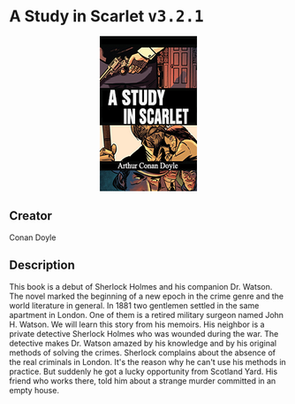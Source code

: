 
# A Study in Scarlet <kbd>v3.2.1</kbd>

<center>
  <img src="./cover-1024.jpg"/>
</center>

## Creator
Conan Doyle

## Description
<p>This book is a debut of Sherlock Holmes and his companion Dr. Watson. The novel marked the beginning of a new epoch in the crime genre and the world literature in general. In 1881 two gentlemen settled in the same apartment in London. One of them is a retired military surgeon named John H. Watson. We will learn this story from his memoirs. His neighbor is a private detective Sherlock Holmes who was wounded during the war. The detective makes Dr. Watson amazed by his knowledge and by his original methods of solving the crimes. Sherlock complains about the absence of the real criminals in London. It's the reason why he can't use his methods in practice. But suddenly he got a lucky opportunity from Scotland Yard. His friend who works there, told him about a strange murder committed in an empty house.</p>
